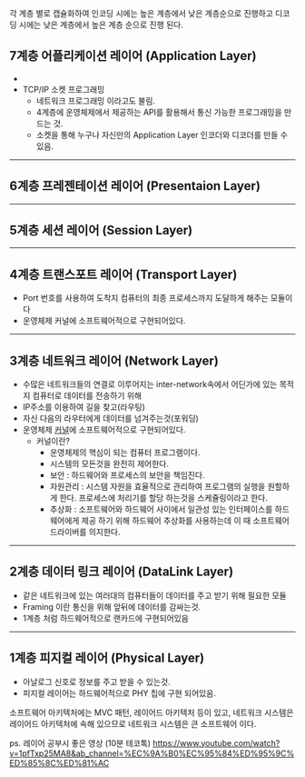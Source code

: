 각 계층 별로 캡슐화하여 인코딩 시에는 높은 계층에서 낮은 계층순으로 진행하고
디코딩 시에는 낮은 계층에서 높은 계층 순으로 진행 된다.


## 7계층 어플리케이션 레이어 (Application Layer)
* 
* TCP/IP 소켓 프로그래밍
	- 네트워크 프로그래밍 이라고도 불림.
	- 4계층에 운영체제에서 제공하는 API를 활용해서 통신 가능한 프로그래밍을 만드는 것.
	- 소켓을 통해 누구나 자신만의 Application Layer 인코더와 디코더를 만들 수 있음.

  
---

## 6계층 프레젠테이션 레이어 (Presentaion Layer)




---

## 5계층 세션 레이어 (Session Layer)




---

## 4계층 트랜스포트 레이어 (Transport Layer)
* Port 번호를 사용하여 도착지 컴퓨터의 최종 프로세스까지 도달하게 해주는 모듈이다
* 운영체제 커널에 소프트웨어적으로 구현되어있다.
  
---

## 3계층 네트워크 레이어 (Network Layer)

* 수많은 네트워크들의 연결로 이루어지는 inter-network속에서 어딘가에 있는 목적지 컴퓨터로 데이터를 전송하기 위해
* IP주소를 이용하여 길을 찾고(라우팅)
* 자신 다음의 라우터에게 데이터를 넘겨주는것(포워딩)
* 운영체제 <u>커널</u>에 소프트웨어적으로 구현되어있다.
	+ 커널이란?
		- 운영체제의 핵심이 되는 컴퓨터 프로그램이다.
		- 시스템의 모든것을 완전히 제어한다.
		- 보안 : 하드웨어와 프로세스의 보안을 책임진다.
		- 자원관리 : 시스템 자원을 효율적으로 관리하여 프로그램의 실행을 원할하게 한다. 프로세스에 처리기를 할당 하는것을 스케쥴링이라고 한다.
		- 추상화 : 소프트웨어와 하드웨어 사이에서 일관성 있는 인터페이스를 하드웨어에게 제공 하기 위해 하드웨어 추상화를 사용하는데 이 때 소프트웨어 드라이버를 의지한다.

---

## 2계층 데이터 링크 레이어 (DataLink Layer)

* 같은 네트워크에 있는 여러대의 컴퓨터들이 데이터를 주고 받기 위해 필요한 모듈
* Framing 이란 통신을 위해 앞뒤에 데이터를 감싸는것.
* 1계층 처럼 하드웨어적으로 랜카드에 구현되어있음

---

## 1계층 피지컬 레이어 (Physical Layer)

* 아날로그 신호로 정보를 주고 받을 수 있는것.
* 피지컬 레이어는 하드웨어적으로 PHY 칩에 구현 되어있음.



소프트웨어 아키텍처에는 MVC 패턴, 레이어드 아키텍처 등이 있고,
네트워크 시스템은 레이어드 아키텍처에 속해 있으므로
네트워크 시스템은 큰 소프트웨어 이다.

  
ps. 레이어 공부시 좋은 영상 (10분 테코톡)
https://www.youtube.com/watch?v=1pfTxp25MA8&ab_channel=%EC%9A%B0%EC%95%84%ED%95%9C%ED%85%8C%ED%81%AC








